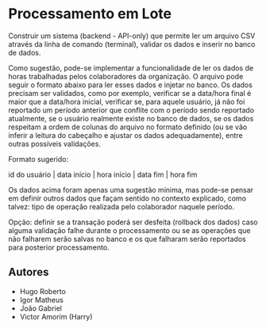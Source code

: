 # Processamento em Lote

Construir um sistema (backend - API-only) que permite ler um arquivo CSV através da linha de comando (terminal), validar os dados e inserir no banco de dados.

Como sugestão, pode-se implementar a funcionalidade de ler os dados de horas trabalhadas pelos colaboradores da organização. O arquivo pode seguir o formato abaixo para ler esses dados e injetar no banco. Os dados precisam ser validados, como por exemplo, verificar se a data/hora final é maior que a data/hora inicial, verificar se, para aquele usuário, já não foi reportado um período anterior que conflite com o período sendo reportado atualmente, se o usuário realmente existe no banco de dados, se os dados respeitam a ordem de colunas do arquivo no formato definido (ou se vão inferir a leitura do cabeçalho e ajustar os dados adequadamente), entre outras possíveis validações.

Formato sugerido:

id do usuário | data início | hora início | data fim | hora fim 

Os dados acima foram apenas uma sugestão mínima, mas pode-se pensar em definir outros dados que façam sentido no contexto explicado, como talvez: tipo de operação realizada pelo colaborador naquele período.

Opção: definir se a transação poderá ser desfeita (rollback dos dados) caso alguma validação falhe durante o processamento ou se as operações que não falharem serão salvas no banco e os que falharam serão reportados para posterior processamento.

## Autores

- Hugo Roberto
- Igor Matheus
- João Gabriel
- Victor Amorim (Harry)
